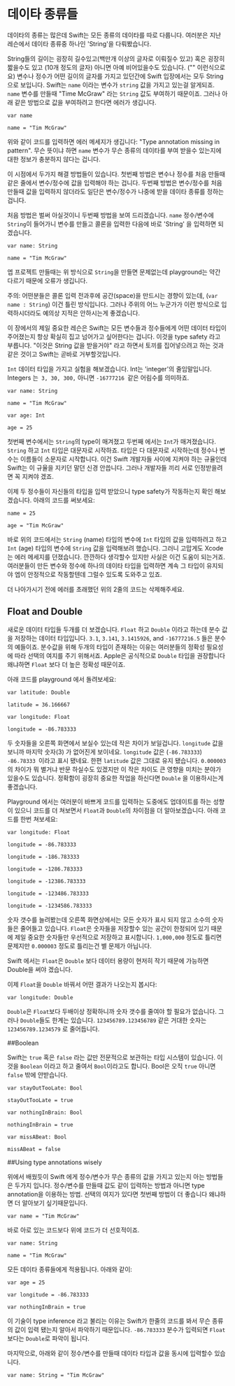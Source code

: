 # 데이타 종류들

데이타의 종류는 많은데 Swift는 모든 종류의 데이타를 따로 다룹니다. 여러분은 지난 레슨에서 데이타 종류중 하나인 'String'을 다뤄봤습니다. 

String들의 길이는 굉장히 길수있고(백만개 이상의 글자로 이뤄질수 있고) 혹은 굉장히 짧을수도 있고 (10개 정도의 글자) 아니면 아예 비어있을수도 있습니다. ("" 이런식으로요) 변수나 정수가 어떤 길이의 글자를 가지고 있던간에 Swift 입장에서는 모두 String 으로 보입니다. Swift는 `name` 이라는 변수가 `string` 값을 가지고 있는걸 알게되죠. `name` 변수를 만들때 "Time McGraw" 라는 `String` 값도 부여하기 때문이죠. 그러나 아래 같은 방법으로 값을 부여하려고 한다면 에러가 생깁니다.

`var name`

`name = "Tim McGraw"`

위와 같이 코드를 입력하면 에러 메세지가 생깁니다: "Type annotation missing in pattern". 무슨 뜻이냐 하면 `name` 변수가 무슨 종류의 데이타를 부여 받을수 있는지에 대한 정보가 충분하지 않다는 겁니다.

이 시점에서 두가지 해결 방법들이 있습니다. 첫번째 방법은 변수나 정수를 처음 만들때 같은 줄에서 변수/정수에 값을 입력해야 하는 겁니다. 두번째 방법은 변수/정수를 처음 만들때 값을 입력하지 않더라도 일단은 변수/정수가 나중에 받을 데이타 종류를 정하는 겁니다.

처음 방법은 벌써 아실것이니 두번째 방법을 보여 드리겠습니다. `name` 정수/변수에 `String`이 들어가니 변수를 만들고 콜론을 입력한 다음에 바로 'String' 을 입력하면 되겠습니다.

`var name: String`

`name = "Tim McGraw"`

엡 프로젝트 만들때는 위 방식으로 `String`을 만들면 문제없는데 playground는 약간 다르기 때문에 오류가 생깁니다.

주의: 어떤분들은 콜론 입력 전과후에 공간(space)을 만드시는 경향이 있는데, (`var name : String`) 이건 틀린 방식입니다. 그러나 주위의 어느 누군가가 이런 방식으로 입력하시더라도 예의상 지적은 안하시는게 좋겠습니다.

이 장에서의 제일 중요한 레슨은 Swift는 모든 변수들과 정수들에게 어떤 데이터 타입이 주어졌는지 항상 확실히 집고 넘어가고 싶어한다는 겁니다. 이것을 type safety 라고 부릅니다. "이것은 String 값을 받을거야" 라고 하면서 토끼를 집어넣으려고 하는 것과 같은 것이고 Swift는 곧바로 거부할것입니다.

`Int` 데이터 타입을 가지고 실험을 해보겠습니다. Int는 'integer'의 줄임말입니다. Integers 는` 3, 30, 300,` 아니면 `-16777216 `같은 어림수를 의미하죠.

`var name: String`

`name = "Tim McGraw"`

`var age: Int`

`age = 25`

첫번째 변수에서는 `String`의 type이 매겨졌고 두번째 에서는 `Int`가 매겨졌습니다. `String` 하고 `Int` 타입은 대문자로 시작하죠. 타입은 다 대문자로 시작하는데 정수나 변수는 이름들이 소문자로 시작합니다. 이건 Swift 개발자들 사이에 지켜야 하는 규율인데 Swift는 이 규율을 지키던 말던 신경 안씁니다. 그러나 개발자들 끼리 서로 인정받을려면 꼭 지켜야 겠죠.

이제 두 정수들이 자신들의 타입을 입력 받았으니 type safety가 작동하는지 확인 해보겠습니다. 아래의 코드를 써보세요:

`name = 25`

`age = "Tim McGraw"`

바로 위의 코드에서는 `String` (name) 타입의 변수에 `Int` 타입의 값을 입력하려고 하고 `Int` (age) 타입의 변수에 `String` 값을 입력해보려 했습니다. 그러니 고맙게도 Xcode는 에러 메세지를 던졌습니다. 깐깐하다 생각할수 있지만 사실은 이건 도움이 되는거죠. 여러분들이 만든 변수와 정수에 하나의 데이타 타입을 입력하면 계속 그 타입이 유지되야 엡이 안정적으로 작동할텐데 그럴수 있도록 도와주고 있죠. 

더 나아가시기 전에 에러를 초래했던 위의 2줄의 코드는 삭제해주세요.

## Float and Double

새로운 데이터 타입들 두개를 더 보겠습니다. `Float` 하고 `Double` 이라고 하는데 분수 값을 저장하는 데이터 타입입니다. `3.1`, `3.141`, `3.1415926`, and `-16777216.5` 들은 분수의 예들이죠. 분수값을 위해 두개의 타입이 존재하는 이유는 여러분들의 정확성 필요성에 따라 선택의 여지를 주기 위해서죠. Apple은 공식적으로 `Double` 타입을 권장합니다 왜냐하면 `Float` 보다 더 높은 정확성 때문이죠.

아래 코드를 playground 에서 돌려보세요:

`var latitude: Double`

`latitude = 36.166667`

`var longitude: Float`

`longitude = -86.783333`

두 숫자들을 오른쪽 화면에서 보실수 있는데 작은 차이가 보일겁니다. `longitude` 값을 보니까 마지막 숫자(3) 가 없어진게 보이네요. `longitude` 값은 (`-86.783333`) `-86.78333 `이라고 표시 됐네요. 한편 `latitude` 값은 그대로 유지 됐습니다. `0.000003`의 차이가 뭐 별거냐 반문 하실수도 있겠지만 이 작은 차이도 큰 영향을 미치는 분야가 있을수도 있습니다. 정확함이 굉장히 중요한 작업을 하신다면 `Double` 을 이용하시는게 좋겠습니다.

Playground 에서는 여러분이 바쁘게 코드를 입력하는 도중에도 업데이트를 하는 성향이 있으니 코드를 더 쳐보면서 `Float`과 `Double`의 차이점을 더 알아보겠습니다. 아래 코드를 한번 쳐보세요:

`var longitude: Float`

`longitude = -86.783333`

`longitude = -186.783333`

`longitude = -1286.783333`

`longitude = -12386.783333`

`longitude = -123486.783333`

`longitude = -1234586.783333`

숫자 갯수를 늘려봤는데 오른쪽 화면상에서는 모든 숫자가 표시 되지 않고 소수의 숫자들은 줄어들고 있습니다. `Float`은 숫자들을 저장할수 있는 공간이 한정되어 있기 때문에 제일 중요한 숫자들만 우선적으로 저장하고 표시합니다. `1,000,000` 정도로 틀리면 문제지만 `0.000003` 정도로 틀리는건 별 문제가 아닙니다.

Swift 에서는 `Float`은 `Double` 보다 데이터 용량이 현저히 작기 때문에 가능하면 Double을 써야 겠습니다.

이제 `Float`을 `Double` 바꿔서 어떤 결과가 나오는지 봅시다:

`var longitude: Double`

`Double`은 `Float`보다 두배이상 정확하니까 숫자 갯수를 줄여야 할 필요가 없습니다. 그러나 `Double`들도 한계는 있습니다. `123456789.123456789` 같은 거대한 숫자는 `123456789.1234579` 로 줄어듭니다.

##Boolean

Swift는 `true` 혹은 `false` 라는 값만 전문적으로 보관하는 타입 시스템이 있습니다. 이것을 `Boolean` 이라고 하고 줄여서 `Bool`이라고도 합니다. Bool은 오직 `true` 아니면 `false` 밖에 안받습니다.

`var stayOutTooLate: Bool`

`stayOutTooLate = true`

`var nothingInBrain: Bool`

`nothingInBrain = true`

`var missABeat: Bool`

`missABeat = false`

##Using type annotations wisely

위에서 배웠듯이 Swift 에게 정수/변수가 무슨 종류의 값을 가지고 있는지 아는 방법들은 두가지 입니다. 정수/변수를 만들때 값도 같이 입력하는 방법과 아니면 type annotation을 이용하는 방법. 선택의 여지가 있다면 첫번째 방법이 더 좋습니다 왜냐하면 더 알아보기 싶기때문입니다.

`var name = "Tim McGraw"`

바로 아로 있는 코드보다 위에 코드가 더 선호적이죠.

`var name: String`

`name = "Tim McGraw"`

모든 데이타 종류들에게 적용됩니다. 아래와 같이:

`var age = 25`

`var longitude = -86.783333`

`var nothingInBrain = true`

이 기술이 type inference 라고 불리는 이유는 Swift가 한줄의 코드를 봐서 무슨 종류의 값이 입력 됐는지 알아서 파악하기 때문입니다. `-86.783333` 분수가 입력되면 `Float` 보다는 `Double`로 파악이 됩니다.

마지막으로, 아래와 같이 정수/변수를 만들때 데이타 타입과 값을 동시에 입력할수 있습니다.

`var name: String = "Tim McGraw"`